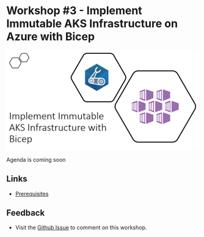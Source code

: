 # Workshop #3 - Implement Immutable AKS Infrastructure on Azure with Bicep

![logo](images/logo.png)

Agenda is coming soon
 
## Links

* [Prerequisites](prerequisites.md)

## Feedback

* Visit the [Github Issue](https://github.com/evgenyb/aks-workshops/issues/25) to comment on this workshop. 
